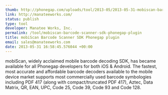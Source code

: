 ```yaml
--- 
thumb: http://phonegap.com/uploads/tool/2013-05/2013-05-31-mobiscan-barcode-scanner-sdk-phonegap-plugin.png
link: http://manateeworks.com/
status: publish
type: tool
developer: Manatee Works, Inc.
permalink: /tool/mobiscan-barcode-scanner-sdk-phonegap-plugin
title: mobiScan Barcode Scanner SDK Phonegap plugin
email: sales@manateeworks.com
date: 2013-05-31 16:58:45.576044 +00:00
---
```


mobiScan, widely acclaimed mobile barcode decoding SDK, has became available for all Phonegap developers for both iOS & Android. The fastest, most accurate and affordable barcode decoders available to the mobile device market supports most commercially used barcode symbologies including PDF 417 (along with compact/truncated PDF 417), Aztec, Data Matrix, QR, EAN, UPC, Code 25, Code 39, Code 93 and Code 128.
